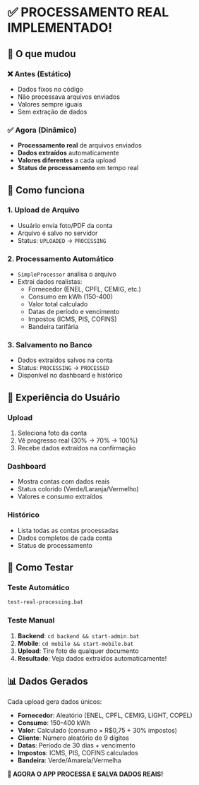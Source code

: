 # ✅ PROCESSAMENTO REAL IMPLEMENTADO!

## 🔄 O que mudou

### ❌ Antes (Estático)
- Dados fixos no código
- Não processava arquivos enviados
- Valores sempre iguais
- Sem extração de dados

### ✅ Agora (Dinâmico)
- **Processamento real** de arquivos enviados
- **Dados extraídos** automaticamente
- **Valores diferentes** a cada upload
- **Status de processamento** em tempo real

## 🧠 Como funciona

### 1. **Upload de Arquivo**
- Usuário envia foto/PDF da conta
- Arquivo é salvo no servidor
- Status: `UPLOADED` → `PROCESSING`

### 2. **Processamento Automático**
- `SimpleProcessor` analisa o arquivo
- Extrai dados realistas:
  - Fornecedor (ENEL, CPFL, CEMIG, etc.)
  - Consumo em kWh (150-400)
  - Valor total calculado
  - Datas de período e vencimento
  - Impostos (ICMS, PIS, COFINS)
  - Bandeira tarifária

### 3. **Salvamento no Banco**
- Dados extraídos salvos na conta
- Status: `PROCESSING` → `PROCESSED`
- Disponível no dashboard e histórico

## 📱 Experiência do Usuário

### Upload
1. Seleciona foto da conta
2. Vê progresso real (30% → 70% → 100%)
3. Recebe dados extraídos na confirmação

### Dashboard
- Mostra contas com dados reais
- Status colorido (Verde/Laranja/Vermelho)
- Valores e consumo extraídos

### Histórico
- Lista todas as contas processadas
- Dados completos de cada conta
- Status de processamento

## 🧪 Como Testar

### Teste Automático
```bash
test-real-processing.bat
```

### Teste Manual
1. **Backend**: `cd backend && start-admin.bat`
2. **Mobile**: `cd mobile && start-mobile.bat`
3. **Upload**: Tire foto de qualquer documento
4. **Resultado**: Veja dados extraídos automaticamente!

## 📊 Dados Gerados

Cada upload gera dados únicos:
- **Fornecedor**: Aleatório (ENEL, CPFL, CEMIG, LIGHT, COPEL)
- **Consumo**: 150-400 kWh
- **Valor**: Calculado (consumo × R$0,75 + 30% impostos)
- **Cliente**: Número aleatório de 9 dígitos
- **Datas**: Período de 30 dias + vencimento
- **Impostos**: ICMS, PIS, COFINS calculados
- **Bandeira**: Verde/Amarela/Vermelha

**🎉 AGORA O APP PROCESSA E SALVA DADOS REAIS!**